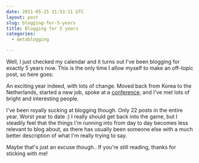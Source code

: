 ```yaml
---
date: 2011-05-25 21:53:11 UTC
layout: post
slug: blogging-for-5-years
title: Blogging for 5 years
categories:
  - metablogging

---
```

<p>Well, I just checked my calendar and it turns out I've been blogging for exactly 5 years now. This is the only time I allow myself to make an off-topic post, so here goes:</p>

<p>An exciting year indeed, with lots of change. Moved back from Korea to the Netherlands, started a new job, spoke at a <a href="http://www.phpconference.nl/">conference</a>, and I've met lots of bright and interesting people.</p>

<p>I've been royally sucking at blogging though. Only 22 posts in the entire year. Worst year to date :) I really should get back into the game, but I steadily feel that the things I'm running into from day to day becomes less relevant to blog about, as there has usually been someone else with a much better description of what I'm really trying to say.</p>

<p>Maybe that's just an excuse though.. If you're still reading, thanks for sticking with me!</p>

